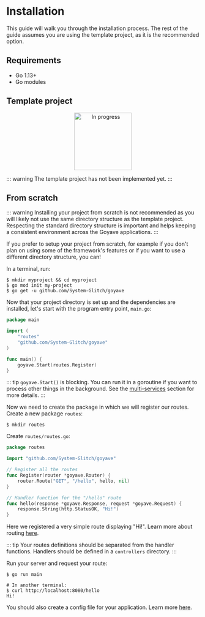 # Installation

This guide will walk you through the installation process. The rest of the guide assumes you are using the template project, as it is the recommended option.

## Requirements

- Go 1.13+
- Go modules

## Template project

<p style="text-align: center">
    <img src="/undraw_in_progress_ql66.svg" height="150" alt="In progress">
</p>

::: warning
The template project has not been implemented yet.
:::

## From scratch

::: warning
Installing your project from scratch is not recommended as you will likely not use the same directory structure as the template project. Respecting the standard directory structure is important and helps keeping a consistent environment across the Goyave applications.
:::

If you prefer to setup your project from scratch, for example if you don't plan on using some of the framework's features or if you want to use a different directory structure, you can!

In a terminal, run:
```
$ mkdir myproject && cd myproject
$ go mod init my-project
$ go get -u github.com/System-Glitch/goyave
```

Now that your project directory is set up and the dependencies are installed, let's start with the program entry point, `main.go`:
``` go
package main

import (
    "routes"
    "github.com/System-Glitch/goyave"
)

func main() {
    goyave.Start(routes.Register)
}
```

::: tip
`goyave.Start()` is blocking. You can run it in a goroutine if you want to process other things in the background. See the [multi-services](./advanced/multi-services) section for more details.
:::

Now we need to create the package in which we will register our routes. Create a new package `routes`:
```
$ mkdir routes
```

Create `routes/routes.go`:
``` go
package routes

import "github.com/System-Glitch/goyave"

// Register all the routes
func Register(router *goyave.Router) {
	router.Route("GET", "/hello", hello, nil)
}

// Handler function for the "/hello" route
func hello(response *goyave.Response, request *goyave.Request) {
	response.String(http.StatusOK, "Hi!")
}
```

Here we registered a very simple route displaying "Hi!". Learn more about routing [here](./basics/routing).

::: tip
Your routes definitions should be separated from the handler functions. Handlers should be defined in a `controllers` directory.
:::

Run your server and request your route:
```
$ go run main

# In another terminal:
$ curl http://localhost:8080/hello
Hi!
```

You should also create a config file for your application. Learn more [here](./configuration).
